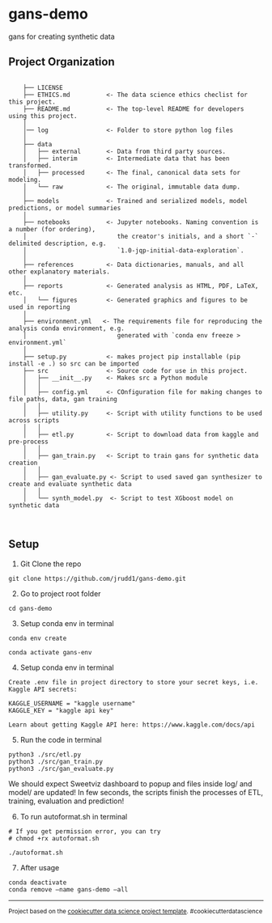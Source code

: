 gans-demo
==============================

gans for creating synthetic data

Project Organization
------------
```

    ├── LICENSE
    ├── ETHICS.md          <- The data science ethics checlist for this project. 
    ├── README.md          <- The top-level README for developers using this project.
    │   
    │── log                <- Folder to store python log files 
    │
    ├── data
    │   ├── external       <- Data from third party sources.
    │   ├── interim        <- Intermediate data that has been transformed.
    │   ├── processed      <- The final, canonical data sets for modeling.
    │   └── raw            <- The original, immutable data dump.
    │
    ├── models             <- Trained and serialized models, model predictions, or model summaries
    │
    ├── notebooks          <- Jupyter notebooks. Naming convention is a number (for ordering),
    │                         the creator's initials, and a short `-` delimited description, e.g.
    │                         `1.0-jqp-initial-data-exploration`.
    │
    ├── references         <- Data dictionaries, manuals, and all other explanatory materials.
    │
    ├── reports            <- Generated analysis as HTML, PDF, LaTeX, etc.
    │   └── figures        <- Generated graphics and figures to be used in reporting
    │
    ├── environment.yml   <- The requirements file for reproducing the analysis conda environment, e.g.
    │                         generated with `conda env freeze > environment.yml`
    │
    ├── setup.py           <- makes project pip installable (pip install -e .) so src can be imported
    ├── src                <- Source code for use in this project.
    │   ├── __init__.py    <- Makes src a Python module
    │   │
    │   ├── config.yml     <- COnfiguration file for making changes to file paths, data, gan training
    │   │
    │   ├── utility.py     <- Script with utility functions to be used across scripts
    │   │
    │   ├── etl.py         <- Script to download data from kaggle and pre-process
    │   │   
    │   ├── gan_train.py   <- Script to train gans for synthetic data creation
    │   │ 
    │   ├── gan_evaluate.py <- Script to used saved gan synthesizer to create and evaluate synthetic data
    │   │  
    │   └── synth_model.py  <- Script to test XGboost model on synthetic data
 


```
## Setup

1. Git Clone the repo
```
git clone https://github.com/jrudd1/gans-demo.git 
```

2. Go to project root folder
```
cd gans-demo
```

3. Setup conda env in terminal
```
conda env create 

conda activate gans-env

```
4. Setup conda env in terminal
```
Create .env file in project directory to store your secret keys, i.e. Kaggle API secrets:

KAGGLE_USERNAME = "kaggle username"
KAGGLE_KEY = "kaggle api key"

Learn about getting Kaggle API here: https://www.kaggle.com/docs/api 

```
5. Run the code in terminal
```
python3 ./src/etl.py
python3 ./src/gan_train.py
python3 ./src/gan_evaluate.py
```

We should expect Sweetviz dashboard to popup and files inside log/ and model/ are updated! In few seconds, the scripts finish the processes of ETL, training, evaluation and prediction!

<!-- 5. To run unit test in terminal
```
pytest
``` -->

6. To run autoformat.sh in terminal
```
# If you get permission error, you can try
# chmod +rx autoformat.sh

./autoformat.sh
```

7. After usage
```
conda deactivate
conda remove –name gans-demo –all
```


--------

<p><small>Project based on the <a target="_blank" href="https://drivendata.github.io/cookiecutter-data-science/">cookiecutter data science project template</a>. #cookiecutterdatascience</small></p>
